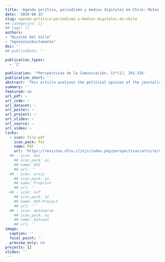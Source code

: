```yaml
---
title: 'Agenda política, periodismo y medios digitales en Chile: Notas de investigación sobre pluralismo informativo'
date: '2018-08-15'
slug: agenda-politica-periodismo-y-medios-digitales-en-chile
## categories: []
## tags: []
authors:
- "Nicolás Del Valle"
- "bgonzalezbustamante"
doi: ''
## publishDate: ''

publication_types:
  - '2'

publication: '*Perspectivas de la Comunicación, 11*(1), 291-326'
publication_short: ''
abstract: 'This article analyses the political opinion of the journalists who lead,  manage and edit written digital media (MDE for its acronym in Spanish) in Chile. Based on data from a non-probabilistic survey carried out in 2014, the journalist’s opinion on some public issues and the mass media conditions are addressed. Furthermore,   comparisons are made with other national probabilistic surveys in order to identify connections with trends of Chilean public opinion. Finally, some conclusions on the MDE editorial lines, public opinion and the perspective of communicators are discussed.'
summary: ''
featured: no
url_pdf: ~
url_code: ~
url_dataset: ~
url_poster: ~
url_project: ~
url_slides: ~
url_source: ~
url_video: ~
links:
  - icon: file-pdf
    icon_pack: far
    name: PDF
    url: 'https://revistas.ufro.cl/ojs/index.php/perspectivas/article/view/1146'
  ## - icon: doi
    ## icon_pack: ai
    ## name: DOI
    ## url: ''
  ## - icon: arxiv
    ## icon_pack: ai
    ## name: Preprint
    ## url: ''
  ## - icon: osf
    ## icon_pack: ai
    ## name: OSF-Project
    ## url: ''
  ## - icon: dataverse
    ## icon_pack: ai
    ## name: Dataset
    ## url: ''
image:
  caption: ''
  focal_point: ''
  preview_only: no
projects: []
slides: ''
---
```

